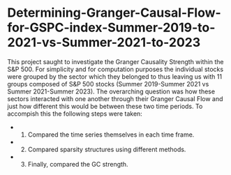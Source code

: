 # Determining-Granger-Causal-Flow-for-GSPC-index-Summer-2019-to-2021-vs-Summer-2021-to-2023
This project saught to investigate the Granger Causality Strength within the S&P 500. For simplicity and for computation purposes the individual stocks were grouped by the sector which they belonged to thus leaving us with 11 groups composed of S&P 500 stocks (Summer 2019-Summer 2021 vs Summer 2021-Summer 2023). The overarching question was how these sectors interacted with one another through their Granger Causal Flow and just how different this would be between these two time periods. To accompish this the following steps were taken:
- 1. Compared the time series themselves in each time frame.
- 2. Compared sparsity structures using different methods.
- 3. Finally, compared the GC strength.
